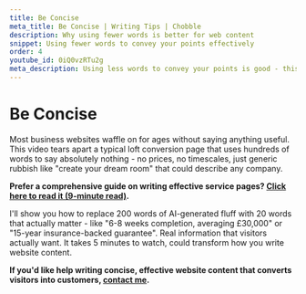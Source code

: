 ```yaml
---
title: Be Concise
meta_title: Be Concise | Writing Tips | Chobble
description: Why using fewer words is better for web content
snippet: Using fewer words to convey your points effectively
order: 4
youtube_id: 0iQ0vzRTu2g
meta_description: Using less words to convey your points is good - this video explains why concise writing matters for web content
---
```


# Be Concise

Most business websites waffle on for ages without saying anything useful. This video tears apart a typical loft conversion page that uses hundreds of words to say absolutely nothing - no prices, no timescales, just generic rubbish like "create your dream room" that could describe any company.

**Prefer a comprehensive guide on writing effective service pages? [Click here to read it (9-minute read)](/guides/writing-a-good-service-category-page/).**

I'll show you how to replace 200 words of AI-generated fluff with 20 words that actually matter - like "6-8 weeks completion, averaging £30,000" or "15-year insurance-backed guarantee". Real information that visitors actually want. It takes 5 minutes to watch, could transform how you write website content.

**If you'd like help writing concise, effective website content that converts visitors into customers, [contact me](/contact/).**